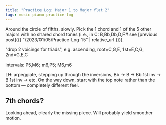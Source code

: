 ```yaml
---
title: "Practice Log: Major 1 to Major flat 2"
tags: music piano practice-log
---
```


Around the circle of fifths, slowly. Pick the 1 chord and 1 of the 5 other majors with no shared chord tones (i.e., in C: B,Bb,Db,D,F# see [previous post]({{ "/2023/01/05/Practice-Log-15" | relative_url }})).

"drop 2 voicings for triads",
e.g. ascending, root=C,G,E, 1st=E,C,G, 2nd=G,E,C

intervals: P5,M6; m6,P5; M6,m6

LH: arpeggiate, stepping up through the inversions, Bb -> B -> Bb 1st inv -> B 1st inv -> etc.
On the way down, start with the top note rather than the bottom — completely different feel.

## 7th chords?

Looking ahead, clearly the missing piece. Will probably yield smoother motion.
